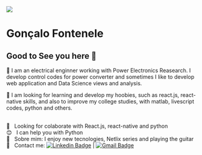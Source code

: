 <img width="auto" src="https://github.com/tgmarinho/tgmarinho/blob/master/banner.png">


# Gonçalo Fontenele

## Good to See you here 👋


🔭 I am an electrical enginner working with Power Electronics Reasearch. I develop control codes for power converter and sometimes I like to develop web application and Data Science views and analysis.

🌱 I am looking for learning and develop my hoobies, such as react.js, react-native skills, and also to improve my college studies, with matlab, livescript codes, python and others.

 <br/> :purple_heart: &nbsp; Looking for colaborate with React.js, react-native and python
 <br/> :blush: &nbsp; I can help you with Python
 <br/> 💬  &nbsp; Sobre mim: I enjoy new tecnologies, Netlix series and playing the guitar
 <br/> :email: &nbsp; Contact me: [![Linkedin Badge](https://img.shields.io/badge/-GonçaloFontenele-blue?style=flat-square&logo=Linkedin&logoColor=white&link=https://https://www.linkedin.com/in/gon%C3%A7alofontenele/)](https://www.linkedin.com/in/gon%C3%A7alofontenele/) 
| 
[![Gmail Badge](https://img.shields.io/badge/-goncalogfb@poli.ufrj.br-c14438?style=flat-square&logo=Gmail&logoColor=white&link=mailto:goncalogfb@poli.ufrj.br)](mailto:goncalogfb@poli.ufrj.br)
